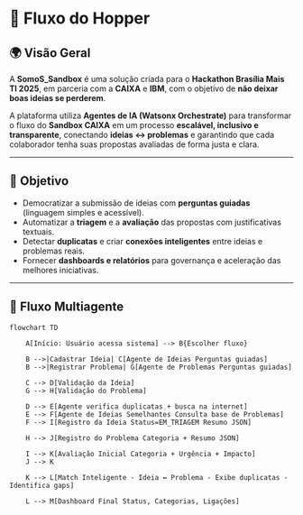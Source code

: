 # 🧩 Fluxo do Hopper

## 🌍 Visão Geral
A **SomoS_Sandbox** é uma solução criada para o **Hackathon Brasília Mais TI 2025**, em parceria com a **CAIXA** e **IBM**, com o objetivo de **não deixar boas ideias se perderem**.  

A plataforma utiliza **Agentes de IA (Watsonx Orchestrate)** para transformar o fluxo do **Sandbox CAIXA** em um processo **escalável, inclusivo e transparente**, conectando **ideias ↔ problemas** e garantindo que cada colaborador tenha suas propostas avaliadas de forma justa e clara.

---

## 🎯 Objetivo
- Democratizar a submissão de ideias com **perguntas guiadas** (linguagem simples e acessível).  
- Automatizar a **triagem** e a **avaliação** das propostas com justificativas textuais.  
- Detectar **duplicatas** e criar **conexões inteligentes** entre ideias e problemas reais.  
- Fornecer **dashboards e relatórios** para governança e aceleração das melhores iniciativas.  

---

## 🔄 Fluxo Multiagente

```mermaid
flowchart TD

    A[Início: Usuário acessa sistema] --> B{Escolher fluxo}
    
    B -->|Cadastrar Ideia| C[Agente de Ideias Perguntas guiadas]
    B -->|Registrar Problema| G[Agente de Problemas Perguntas guiadas]

    C --> D[Validação da Ideia]
    G --> H[Validação do Problema]

    D --> E[Agente verifica duplicatas + busca na internet]
    E --> F[Agente de Ideias Semelhantes Consulta base de Problemas]
    F --> I[Registro da Ideia Status=EM_TRIAGEM Resumo JSON]

    H --> J[Registro do Problema Categoria + Resumo JSON]

    I --> K[Avaliação Inicial Categoria + Urgência + Impacto]
    J --> K

    K --> L[Match Inteligente - Ideia ↔ Problema - Exibe duplicatas - Identifica gaps]

    L --> M[Dashboard Final Status, Categorias, Ligações]
